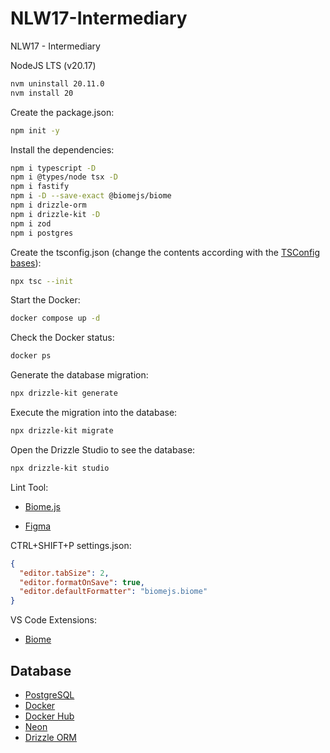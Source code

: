 # NLW17-Intermediary
NLW17 - Intermediary

NodeJS LTS (v20.17)
```sh
nvm uninstall 20.11.0
nvm install 20
```

Create the package.json:
```sh
npm init -y
```

Install the dependencies:
```sh
npm i typescript -D
npm i @types/node tsx -D
npm i fastify
npm i -D --save-exact @biomejs/biome
npm i drizzle-orm
npm i drizzle-kit -D
npm i zod
npm i postgres
```

Create the tsconfig.json (change the contents according with the [TSConfig bases](https://github.com/tsconfig/bases)):
```sh
npx tsc --init
```

Start the Docker:
```sh
docker compose up -d
```

Check the Docker status:
```sh
docker ps
```

Generate the database migration:
```sh
npx drizzle-kit generate
```

Execute the migration into the database:
```sh
npx drizzle-kit migrate
```

Open the Drizzle Studio to see the database:
```sh
npx drizzle-kit studio
```

Lint Tool:
- [Biome.js](https://biomejs.dev/)

- [Figma](https://www.figma.com/design/3UdUrAsfcXXmv95ZrNQLpa/NLW-Pocket-JS-%E2%80%A2-in.orbit?node-id=2001-844&node-type=canvas&t=UWvUqJ9hZ6ZGIMTi-0)

CTRL+SHIFT+P
settings.json:
```json
{
  "editor.tabSize": 2,
  "editor.formatOnSave": true,
  "editor.defaultFormatter": "biomejs.biome"
}
```

VS Code Extensions:
- [Biome](https://marketplace.visualstudio.com/items?itemName=biomejs.biome)

## Database

- [PostgreSQL](https://www.postgresql.org/)
- [Docker](https://www.docker.com/products/docker-desktop/)
- [Docker Hub](https://hub.docker.com/)
- [Neon](https://neon.tech/)
- [Drizzle ORM](https://orm.drizzle.team/)